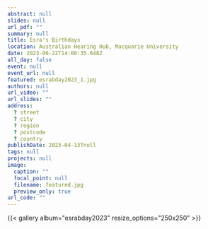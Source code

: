 ```yaml
---
abstract: null
slides: null
url_pdf: ""
summary: null
title: Esra's Birthdays
location: Australian Hearing Hub, Macquarie University
date: 2023-06-22T14:00:35.648Z
all_day: false
event: null
event_url: null
featured: esrabday2023_1.jpg
authors: null
url_video: ""
url_slides: ""
address:
  ? street
  ? city
  ? region
  ? postcode
  ? country
publishDate: 2023-04-13Tnull
tags: null
projects: null
image:
  caption: ""
  focal_point: null
  filename: featured.jpg
  preview_only: true
url_code: ""
---
```


{{< gallery album="esrabday2023" resize_options="250x250" >}}
